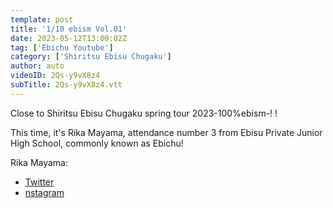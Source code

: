 ```yaml
---
template: post
title: '1/10 ebism Vol.01'
date: 2023-05-12T13:00:02Z
tag: ['Ebichu Youtube']
category: ['Shiritsu Ebisu Chugaku']
author: auto 
videoID: 2Qs-y9vX8z4
subTitle: 2Qs-y9vX8z4.vtt
---
```

Close to Shiritsu Ebisu Chugaku spring tour 2023-100%ebism-! !

This time, it's Rika Mayama, attendance number 3 from Ebisu Private Junior High School, commonly known as Ebichu!

Rika Mayama: 

- [Twitter](https://twitter.com/mayama_ebi3)
- [nstagram](https://www.instagram.com/ma_yama_official/)